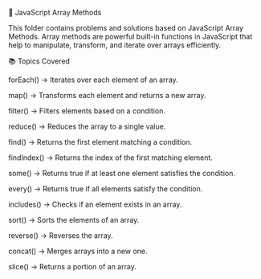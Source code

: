 🚀 JavaScript Array Methods

This folder contains problems and solutions based on JavaScript Array Methods.
Array methods are powerful built-in functions in JavaScript that help to manipulate, transform, and iterate over arrays efficiently.

📚 Topics Covered

forEach() → Iterates over each element of an array.

map() → Transforms each element and returns a new array.

filter() → Filters elements based on a condition.

reduce() → Reduces the array to a single value.

find() → Returns the first element matching a condition.

findIndex() → Returns the index of the first matching element.

some() → Returns true if at least one element satisfies the condition.

every() → Returns true if all elements satisfy the condition.

includes() → Checks if an element exists in an array.

sort() → Sorts the elements of an array.

reverse() → Reverses the array.

concat() → Merges arrays into a new one.

slice() → Returns a portion of an array.
